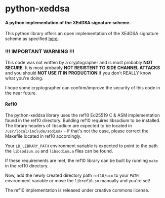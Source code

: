 # python-xeddsa
#### A python implementation of the XEdDSA signature scheme.

This python library offers an open implementation of the XEdDSA signature scheme as specified [here](https://signal.org/docs/specifications/xeddsa/).

### !!! IMPORTANT WARNING !!!
This code was not written by a cryptographer and is most probably **NOT SECURE**.
It is most probably **NOT RESISTENT TO SIDE CHANNEL ATTACKS** and you should **NOT USE IT IN PRODUCTION** if you don't REALLY know what you're doing.

I hope some cryptographer can confirm/improve the security of this code in the near future.

#### Ref10
The python-xeddsa library uses the ref10 Ed25519 C & ASM implementation found in the ref10 directory.
Building ref10 requires libsodium to be installed.
The library headers of libsodium are expected to be located in `/usr/local/include/sodium/` - if that's not the case, please correct the Makefile located in ref10 accordingly.

Your `LD_LIBRARY_PATH` environment variable is expected to point to the path the `libsodium.so` and `libsodium.a` files can be found.

If these requirements are met, the ref10 library can be built by running `make` in the ref10 directory.

Now, add the newly created directory path `ref10/bin` to your `PATH` environment variable or move the `libref10.so` manually and you're set!

The ref10 implementation is released under creative commons license.
